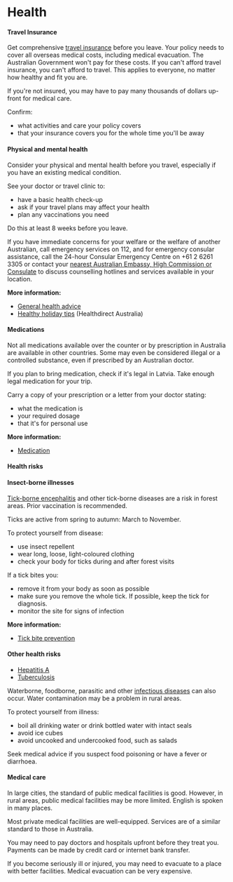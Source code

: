 # Health

#### Travel Insurance

Get comprehensive [travel insurance](/before-you-go/the-basics/travel-insurance "Travel insurance") before you leave. Your policy needs to cover all overseas medical costs, including medical evacuation. The Australian Government won't pay for these costs. If you can't afford travel insurance, you can't afford to travel. This applies to everyone, no matter how healthy and fit you are.

If you're not insured, you may have to pay many thousands of dollars up-front for medical care.

Confirm:

* what activities and care your policy covers
* that your insurance covers you for the whole time you'll be away

#### Physical and mental health

Consider your physical and mental health before you travel, especially if you have an existing medical condition.

See your doctor or travel clinic to:

* have a basic health check-up
* ask if your travel plans may affect your health
* plan any vaccinations you need

Do this at least 8 weeks before you leave.

If you have immediate concerns for your welfare or the welfare of another Australian, call emergency services on 112, and for emergency consular assistance, call the 24-hour Consular Emergency Centre on +61 2 6261 3305 or contact your [nearest Australian Embassy, High Commission or Consulate](https://www.dfat.gov.au/about-us/our-locations/missions/our-embassies-and-consulates-overseas) to discuss counselling hotlines and services available in your location.

**More information:**

* [General health advice](/node/43)
* [Healthy holiday tips](https://www.healthdirect.gov.au/healthy-holiday-tips-infographic) (Healthdirect Australia)

#### Medications

Not all medications available over the counter or by prescription in Australia are available in other countries. Some may even be considered illegal or a controlled substance, even if prescribed by an Australian doctor.

If you plan to bring medication, check if it's legal in Latvia. Take enough legal medication for your trip.

Carry a copy of your prescription or a letter from your doctor stating:

* what the medication is
* your required dosage
* that it's for personal use

**More information:**

* [Medication](/node/26)

#### Health risks

#### Insect-borne illnesses

[Tick-borne encephalitis](https://www.who.int/immunization/diseases/tick_encephalitis/en/) and other tick-borne diseases are a risk in forest areas. Prior vaccination is recommended.

Ticks are active from spring to autumn: March to November.

To protect yourself from disease:

* use insect repellent
* wear long, loose, light-coloured clothing
* check your body for ticks during and after forest visits

If a tick bites you:

* remove it from your body as soon as possible
* make sure you remove the whole tick. If possible, keep the tick for diagnosis.
* monitor the site for signs of infection

**More information:**

* [Tick bite prevention](https://www.health.gov.au/internet/main/publishing.nsf/Content/ohp-tick-bite-prevention.htm)

#### Other health risks

* [Hepatitis A](https://www.who.int/news-room/fact-sheets/detail/hepatitis-a)
* [Tuberculosis](https://www.who.int/news-room/fact-sheets/detail/tuberculosis)

Waterborne, foodborne, parasitic and other [infectious diseases](/node/348) can also occur. Water contamination may be a problem in rural areas.

To protect yourself from illness:

* boil all drinking water or drink bottled water with intact seals
* avoid ice cubes
* avoid uncooked and undercooked food, such as salads

Seek medical advice if you suspect food poisoning or have a fever or diarrhoea.

#### Medical care

In large cities, the standard of public medical facilities is good. However, in rural areas, public medical facilities may be more limited. English is spoken in many places.

Most private medical facilities are well-equipped. Services are of a similar standard to those in Australia.

You may need to pay doctors and hospitals upfront before they treat you. Payments can be made by credit card or internet bank transfer.

If you become seriously ill or injured, you may need to evacuate to a place with better facilities. Medical evacuation can be very expensive.